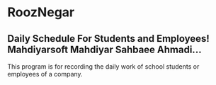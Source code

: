 # RoozNegar
Daily Schedule For Students  and Employees!
Mahdiyarsoft 
Mahdiyar Sahbaee Ahmadi...
---------------------------
This program is for recording the daily work of school students or employees of a company.

